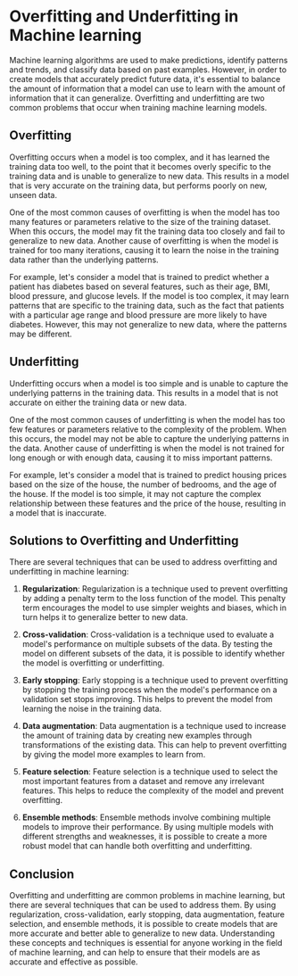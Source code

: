 # Overfitting and Underfitting in Machine learning

Machine learning algorithms are used to make predictions, identify patterns and trends, and classify data based on past examples. However, in order to create models that accurately predict future data, it's essential to balance the amount of information that a model can use to learn with the amount of information that it can generalize. Overfitting and underfitting are two common problems that occur when training machine learning models.

## Overfitting

Overfitting occurs when a model is too complex, and it has learned the training data too well, to the point that it becomes overly specific to the training data and is unable to generalize to new data. This results in a model that is very accurate on the training data, but performs poorly on new, unseen data.

One of the most common causes of overfitting is when the model has too many features or parameters relative to the size of the training dataset. When this occurs, the model may fit the training data too closely and fail to generalize to new data. Another cause of overfitting is when the model is trained for too many iterations, causing it to learn the noise in the training data rather than the underlying patterns.

For example, let's consider a model that is trained to predict whether a patient has diabetes based on several features, such as their age, BMI, blood pressure, and glucose levels. If the model is too complex, it may learn patterns that are specific to the training data, such as the fact that patients with a particular age range and blood pressure are more likely to have diabetes. However, this may not generalize to new data, where the patterns may be different.

## Underfitting

Underfitting occurs when a model is too simple and is unable to capture the underlying patterns in the training data. This results in a model that is not accurate on either the training data or new data.

One of the most common causes of underfitting is when the model has too few features or parameters relative to the complexity of the problem. When this occurs, the model may not be able to capture the underlying patterns in the data. Another cause of underfitting is when the model is not trained for long enough or with enough data, causing it to miss important patterns.

For example, let's consider a model that is trained to predict housing prices based on the size of the house, the number of bedrooms, and the age of the house. If the model is too simple, it may not capture the complex relationship between these features and the price of the house, resulting in a model that is inaccurate.

## Solutions to Overfitting and Underfitting

There are several techniques that can be used to address overfitting and underfitting in machine learning:

1. **Regularization**: Regularization is a technique used to prevent overfitting by adding a penalty term to the loss function of the model. This penalty term encourages the model to use simpler weights and biases, which in turn helps it to generalize better to new data.
    
2. **Cross-validation**: Cross-validation is a technique used to evaluate a model's performance on multiple subsets of the data. By testing the model on different subsets of the data, it is possible to identify whether the model is overfitting or underfitting.
    
3. **Early stopping**: Early stopping is a technique used to prevent overfitting by stopping the training process when the model's performance on a validation set stops improving. This helps to prevent the model from learning the noise in the training data.
    
4. **Data augmentation**: Data augmentation is a technique used to increase the amount of training data by creating new examples through transformations of the existing data. This can help to prevent overfitting by giving the model more examples to learn from.
    
5. **Feature selection**: Feature selection is a technique used to select the most important features from a dataset and remove any irrelevant features. This helps to reduce the complexity of the model and prevent overfitting.
    
6. **Ensemble methods**: Ensemble methods involve combining multiple models to improve their performance. By using multiple models with different strengths and weaknesses, it is possible to create a more robust model that can handle both overfitting and underfitting.
    

## Conclusion

Overfitting and underfitting are common problems in machine learning, but there are several techniques that can be used to address them. By using regularization, cross-validation, early stopping, data augmentation, feature selection, and ensemble methods, it is possible to create models that are more accurate and better able to generalize to new data. Understanding these concepts and techniques is essential for anyone working in the field of machine learning, and can help to ensure that their models are as accurate and effective as possible.
